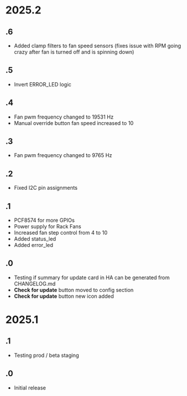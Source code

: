 # 2025.2
## .6
- Added clamp filters to fan speed sensors (fixes issue with RPM going crazy after fan is turned off and is spinning down)
## .5
- Invert ERROR_LED logic
## .4
- Fan pwm frequency changed to 19531 Hz
- Manual override button fan speed increased to 10
## .3
- Fan pwm frequency changed to 9765 Hz
## .2
- Fixed I2C pin assignments
## .1
- PCF8574 for more GPIOs
- Power supply for Rack Fans
- Increased fan step control from 4 to 10
- Added status_led
- Added error_led
## .0
- Testing if summary for update card in HA can be generated from CHANGELOG.md
- **Check for update** button moved to config section
- **Check for update** button new icon added
# 2025.1
## .1
- Testing prod / beta staging
## .0
- Initial release